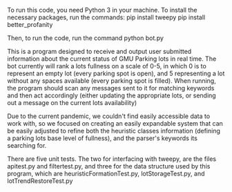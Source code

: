 To run this code, you need Python 3 in your machine. To install the necessary packages, run the commands:
pip install tweepy
pip install better_profanity

Then, to run the code, run the command
python bot.py

This is a program designed to receive and output user submitted information about the current status of GMU Parking lots in real time. The bot currently will rank a lots fullness on a scale of 0-5, in which 0 is to represent an empty lot (every parking spot is open), and 5 representing a lot without any spaces available (every parking spot is filled). When running, the program should scan any messages sent to it for matching keywords and then act accordingly (either updating the appropriate lots, or sending out a message on the current lots availability)

Due to the current pandemic, we couldn't find easily accessible data to work with, so we focused on creating an easily expandable system that can be easily adjusted to refine both the heuristic classes information (defining a parking lots base level of fullness), and the parser's keywords its searching for.

There are five unit tests. The two for interfacing with tweepy, are the files apitest.py and filtertest.py, and three for the data structure used by this program, which are heuristicFormationTest.py, lotStorageTest.py, and lotTrendRestoreTest.py
